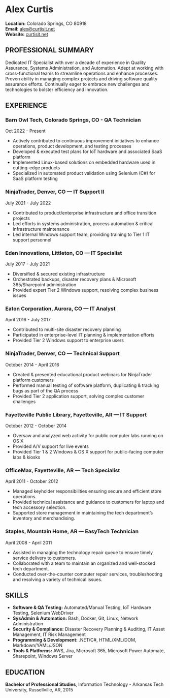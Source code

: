 # Alex Curtis
**Location:** Colorado Springs, CO 80918  
**Email:** [alex@curtisit.net](mailto:alex@curtisit.net)  
**Website:** [curtisit.net](https://curtisit.net)  

## PROFESSIONAL SUMMARY
Dedicated IT Specialist with over a decade of experience in Quality Assurance, Systems Administration, and Automation. Adept at working with cross-functional teams to streamline operations and enhance processes. Proven ability in managing complex projects and driving software quality assurance efforts. Continually eager to embrace new challenges and technologies to bolster efficiency and innovation.

## EXPERIENCE

### Barn Owl Tech, Colorado Springs, CO - QA Technician
Oct 2022 - Present
- Actively contributed to continuous improvement initiatives to enhance operations, product development, and testing processes
- Developed & executed test plans for IoT hardware and associated SaaS platform
- Implemented Linux-based solutions on embedded hardware used in cutting-edge products
- Specialized in automated product validation using Selenium (C#) for SaaS platform testing

### NinjaTrader, Denver, CO — IT Support II
July 2021 - July 2022
- Contributed to product/enterprise infrastructure and office transition projects
- Led efforts in systems administration, process automation & critical infrastructure maintenance
- Led internal Windows support team, providing training to Tier 1 IT support personnel

### Eden Innovations, Littleton, CO — IT Specialist
July 2017 - July 2021
- Diversified & secured existing infrastructure
- Orchestrated backups, disaster recovery plans & Microsoft 365/Sharepoint administration
- Provided expert Tier 2 Windows support, resolving complex business issues

### Eaton Corporation, Aurora, CO — IT Analyst
April 2016 - July 2017
- Contributed to multi-site disaster recovery planning
- Participated in enterprise-level IT planning & implementation efforts
- Provided Tier 2 Windows support to enterprise users

### NinjaTrader, Denver, CO — Technical Support
October 2014 - April 2016
- Created & presented educational product webinars for NinjaTrader platform customers
- Performed manual testing of software platform, duplicating & tracking bugs as part of the QA process
- Provided Tier 2 application support, solving complex customer challenges

### Fayetteville Public Library, Fayetteville, AR — IT Support
October 2012 - October 2014
- Oversaw and analyzed web activity for public computer labs running on OS X
- Provided A/V support for live events
- Provided Tier 1 & 2 Windows & OS X support for public-facing computer labs & kiosks

### OfficeMax, Fayetteville, AR — Tech Specialist
April 2011 - October 2012
- Managed keyholder responsibilities ensuring secure and efficient store operations.
- Provided technical assistance and guidance to customers for laptop and tech accessory selection.
- Supported store management in maintaining the tech department’s inventory and merchandising.

### Staples, Mountain Home, AR — EasyTech Technician
April 2008 - April 2011
- Assisted in managing the technology repair queue to ensure timely service delivery to customers.
- Collaborated with a team to maintain an organized and well-stocked tech department.
- Conducted over-the-counter computer repair services, troubleshooting and resolving a variety of technical issues.

## SKILLS
- **Software & QA Testing:** Automated/Manual Testing, IoT Hardware Testing, Selenium WebDriver
- **SysAdmin & Automation:** Bash, Docker, Git, Linux, Network Administration
- **Security & Compliance:** Disaster Recovery Planning & Auditing, IT Asset Management, IT Risk Management
- **Programming & Development:** .NET/C#, HTML/XML/DOM, Markdown/YAML/JSON
- **Tools & Platforms:** AWS, Jira, Microsoft 365, Microsoft Power Automate, Sharepoint, Windows Server

## EDUCATION
**Bachelor of Professional Studies**, Information Technology - Arkansas Tech University, Russellville, AR, 2015
